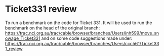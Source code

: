 # Ticket331 review
To run a benchmark on the code for Ticket 331. It will be used to run the benchmark on the head of the original branch: https://trac.nci.org.au/trac/cable/browser/branches/Users/inh599/move_snowage_Ticket331 and on some code suggestions made under: https://trac.nci.org.au/trac/cable/browser/branches/Users/ccc561/Ticket331_review
